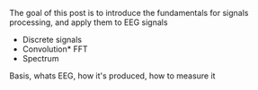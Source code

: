 The goal of this post is to introduce the fundamentals for signals processing, and apply them to EEG signals

* Discrete signals
* Convolution* FFT
* Spectrum

Basis, whats EEG, how it's produced, how to measure it

&nbsp;